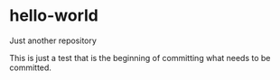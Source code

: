 # hello-world
Just another repository


This is just a test that is the beginning of committing what needs to be committed. 
